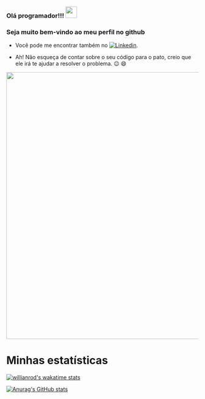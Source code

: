 ### Olá programador!!! <img src="https://raw.githubusercontent.com/MartinHeinz/MartinHeinz/master/wave.gif" width="30px">
### Seja muito bem-vindo ao meu perfil no github

- Você pode me encontrar também no [![Linkedin](https://user-images.githubusercontent.com/52457167/110225382-f17aa000-7ec3-11eb-8e90-44c5554354ac.png)](https://www.linkedin.com/in/rafaelnlourenco/).

- Ah! Não esqueça de contar sobre o seu código para o pato, creio que ele irá te ajudar a resolver o problema. :wink: :smile:

<img src="https://i.imgur.com/FjdtGRx.png" width="700px">

# Minhas estatísticas

[![willianrod's wakatime stats](https://github-readme-stats.vercel.app/api/wakatime?username=willianrod)](https://github.com/anuraghazra/github-readme-stats)

[![Anurag's GitHub stats](https://github-readme-stats.vercel.app/api?username=Rafasputnick&hide=stars,prs)](https://github.com/anuraghazra/github-readme-stats)

